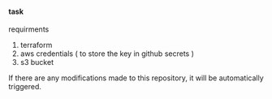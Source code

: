 #### task

requirments
  
  1. terraform
  2. aws credentials ( to store the key in github secrets )
  3. s3 bucket
  
 
  
 
If there are any modifications made to this repository, it will be automatically triggered.
